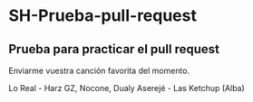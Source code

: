 # SH-Prueba-pull-request

<h2>Prueba para practicar el pull request</h2>

Enviarme vuestra canción favorita del momento.



Lo Real - Harz GZ, Nocone, Dualy
Aserejé - Las Ketchup (Alba)